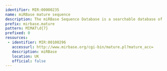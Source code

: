 ```yaml
---
identifier: MIR:00000235
name: miRBase mature sequence
description: The miRBase Sequence Database is a searchable database of published miRNA sequences and annotation. This collection refers specifically to the mature miRNA sequence.
prefix: mirbase.mature
pattern: MIMAT\d{7}
prefixed: 0
resources:
 - identifier: MIR:00100296
   accessurl: http://www.mirbase.org/cgi-bin/mature.pl?mature_acc=
   description: miRBase
   location: UK
   official: false
---
```

